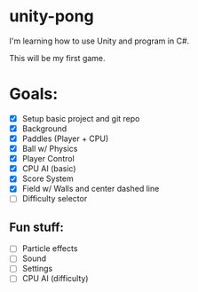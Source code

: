 # unity-pong

I'm learning how to use Unity and program in C#.

This will be my first game.

# Goals:
- [x] Setup basic project and git repo
- [x] Background
- [x] Paddles (Player + CPU)
- [x] Ball w/ Physics
- [x] Player Control
- [x] CPU AI (basic)
- [x] Score System
- [x] Field w/ Walls and center dashed line
- [ ] Difficulty selector

## Fun stuff:
- [ ] Particle effects
- [ ] Sound
- [ ] Settings
- [ ] CPU AI (difficulty)

